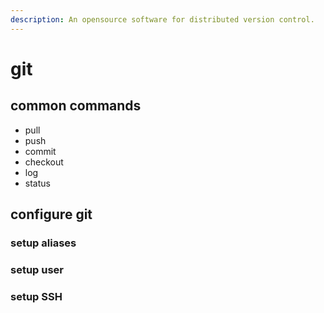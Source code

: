 ```yaml
---
description: An opensource software for distributed version control.
---
```


# git

## common commands

* pull
* push
* commit
* checkout
* log
* status

## configure git

### setup aliases

### setup user

### setup SSH



